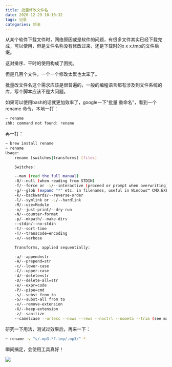 ```yaml
---
title: 批量修改文件名
date: 2020-12-29 10:10:32
tags: 记录
categories: 想法
---
```


从某个软件下载文件时，网络原因或是软件的问题，有很多文件其实已经下载完成，可以使用，但是文件名称没有修改过来，还是下载时的x x x.tmp的文件后缀。

这对排序、平时的使用构成了困扰。

但是几百个文件，一个一个修改太累也太笨了。

批量改文件名这个需求应该是很普遍的，一般的编程语言都有涉及到文件系统的库，写个脚本应该不是大问题。

如果可以使用bash的话就更加效率了，google一下"批量 重命名"，看到一个rename 命令，本地一打：

```bash
~ rename
zhh: command not found: rename
```

再一打：

```bash
~ brew install rename
~ rename
Usage:
    rename [switches|transforms] [files]

    Switches:

    --man (read the full manual)
    -0/--null (when reading from STDIN)
    -f/--force or -i/--interactive (proceed or prompt when overwriting)
    -g/--glob (expand "*" etc. in filenames, useful in Windows™ CMD.EXE)
    -k/--backwards/--reverse-order
    -l/--symlink or -L/--hardlink
    -M/--use=Module
    -n/--just-print/--dry-run
    -N/--counter-format
    -p/--mkpath/--make-dirs
    --stdin/--no-stdin
    -t/--sort-time
    -T/--transcode=encoding
    -v/--verbose

    Transforms, applied sequentially:

    -a/--append=str
    -A/--prepend=str
    -c/--lower-case
    -C/--upper-case
    -d/--delete=str
    -D/--delete-all=str
    -e/--expr=code
    -P/--pipe=cmd
    -s/--subst from to
    -S/--subst-all from to
    -x/--remove-extension
    -X/--keep-extension
    -z/--sanitize
    --camelcase --urlesc --nows --rews --noctrl --nometa --trim (see manual)
```

研究一下用法，测试过效果后，再来一下：

```bash
~ rename -v "s/.mp3.*?.tmp/.mp3/" *
```

瞬间搞定，会使用工具真好！

![](/images/tool.gif)